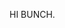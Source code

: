 HI BUNCH.
<!--**f3l1p3R** is a ✨ _special_ ✨ repository because its `README.md` (this file) appears on your GitHub profile.

Here are some ideas to get you started:
I KEEP THE QUESTIONS, BCAUSE I'DONT KNOW WHERE START.!!!
- 🔭 I’m currently working on ... sk8,family,tattoo,VISA, a lot of thing's.
- 🌱 I’m currently learning ... search a job, can u help me?
- 👯 I’m looking to collaborate on ... what u need ? can u show ur idea.
- 🤔 i'm very interested at english VISUALSTUDIO. but is hard, i need to practice, can u help-me?
- 💬 Ask me about anything. Probaly i'll make a joke, turnoff device, and cry on fetal position.
- 📫 How to reach me, try call-me. 
- 😄 Pronouns: ... HE, HIM. 
- ⚡ Fun fact: ... Maybe, my english is similar a child language, in portuguese i can conjugate verbs, with facility!.
-->
